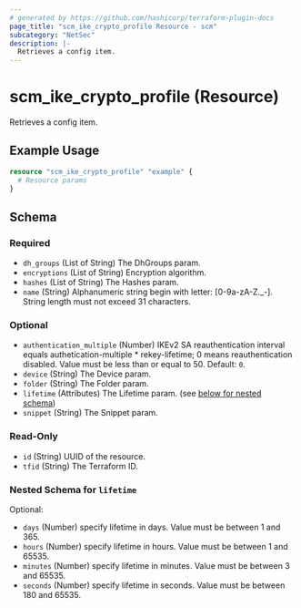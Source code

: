 ```yaml
---
# generated by https://github.com/hashicorp/terraform-plugin-docs
page_title: "scm_ike_crypto_profile Resource - scm"
subcategory: "NetSec"
description: |-
  Retrieves a config item.
---
```


# scm_ike_crypto_profile (Resource)

Retrieves a config item.

## Example Usage

```terraform
resource "scm_ike_crypto_profile" "example" {
  # Resource params
}
```

<!-- schema generated by tfplugindocs -->
## Schema

### Required

- `dh_groups` (List of String) The DhGroups param.
- `encryptions` (List of String) Encryption algorithm.
- `hashes` (List of String) The Hashes param.
- `name` (String) Alphanumeric string begin with letter: [0-9a-zA-Z._-]. String length must not exceed 31 characters.

### Optional

- `authentication_multiple` (Number) IKEv2 SA reauthentication interval equals authetication-multiple * rekey-lifetime; 0 means reauthentication disabled. Value must be less than or equal to 50. Default: `0`.
- `device` (String) The Device param.
- `folder` (String) The Folder param.
- `lifetime` (Attributes) The Lifetime param. (see [below for nested schema](#nestedatt--lifetime))
- `snippet` (String) The Snippet param.

### Read-Only

- `id` (String) UUID of the resource.
- `tfid` (String) The Terraform ID.

<a id="nestedatt--lifetime"></a>
### Nested Schema for `lifetime`

Optional:

- `days` (Number) specify lifetime in days. Value must be between 1 and 365.
- `hours` (Number) specify lifetime in hours. Value must be between 1 and 65535.
- `minutes` (Number) specify lifetime in minutes. Value must be between 3 and 65535.
- `seconds` (Number) specify lifetime in seconds. Value must be between 180 and 65535.
